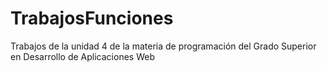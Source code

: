 # TrabajosFunciones
Trabajos de la unidad 4 de la materia de programación del Grado Superior en Desarrollo de Aplicaciones Web
